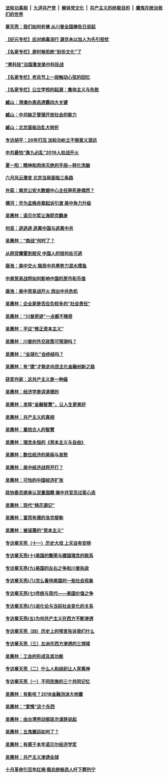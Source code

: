 ####  [法轮功真相](../../../../basic/blob/master/README.md?t=06260302) &nbsp;|&nbsp; [九评共产党](../../../../9ping.md/blob/master/README.md?t=06260302) &nbsp;|&nbsp; [解体党文化](../../../../jtdwh.md/blob/master/README.md?t=06260302)  &nbsp;|&nbsp; [共产主义的终极目的](../../../../gczydzjmd.md/blob/master/README.md?t=06260302) &nbsp;|&nbsp; [魔鬼在统治我们的世界](../../../../mgztzwmdsj.md/blob/master/README.md?t=06260302) 

#### [章天亮：我们如何祈祷 从川普全国祷告日说起](../pages/nsc423/n11944627.md?t=06260302) 

#### [【纪元专栏】应对病毒流行 渥京未以加人为先引担忧](../pages/nsc423/n11875714.md?t=06260302) 

#### [【名家专栏】是时候拒绝“封杀文化”了](../pages/nsc423/n11814093.md?t=06260302) 

#### [“黑科技”治国激发美中科技战](../pages/nsc423/n11638056.md?t=06260302) 

#### [【名家专栏】老兵节上一段触动心弦的回忆](../pages/nsc423/n11646016.md?t=06260302) 

#### [【名家专栏】公立学校的起源：集体主义与失败](../pages/nsc423/n11601833.md?t=06260302) 

#### [臧山：港澳办表态透露四大关键](../pages/nsc423/n11421628.md?t=06260302) 

#### [臧山：中共缺乏管理开放社会的能力](../pages/nsc423/n11407457.md?t=06260302) 

#### [臧山：北京面临治乱大转折](../pages/nsc423/n11406895.md?t=06260302) 

#### [专访胡平：20年打压 法轮功屹立不倒意义深远](../pages/nsc423/n11398800.md?t=06260302) 

#### [中共最怕“逢九必乱”2019人权战开火](../pages/nsc423/n11385248.md?t=06260302) 

#### [夏一阳：精神和肉体灭绝的手段—转化洗脑](../pages/nsc423/n11368250.md?t=06260302) 

#### [六月风云激变 北京当局面临三条路](../pages/nsc423/n11313668.md?t=06260302) 

#### [许茹：南京公安大数据中心主任猝死是偶然？](../pages/nsc423/n11064744.md?t=06260302) 

#### [横河：华为孟晚舟案起诉引渡 美中角力升级](../pages/nsc423/n11027230.md?t=06260302) 

#### [吴惠林：诺贝尔奖让海耶克翻身](../pages/nsc423/n10890049.md?t=06260302) 

#### [何坚：逃逃逃 逃离中国与逃离中共](../pages/nsc423/n10592891.md?t=06260302) 

#### [吴惠林：“商战”何时了？](../pages/nsc423/n10573558.md?t=06260302) 

#### [从网贷爆雷到股灾 中国人的钱何处可逃](../pages/nsc423/n10572800.md?t=06260302) 

#### [唐浩：美中交火 隐现中共黑势力混水摸鱼](../pages/nsc423/n10544040.md?t=06260302) 

#### [中美贸易战将如何影响中国的房市和币值](../pages/nsc423/n10543697.md?t=06260302) 

#### [唐浩：美中贸易战开火 烧出中共危机](../pages/nsc423/n10540126.md?t=06260302) 

#### [吴惠林：企业家是否应负较多的“社会责任”](../pages/nsc423/n10535022.md?t=06260302) 

#### [吴惠林：“川普奇迹”一点都不稀奇](../pages/nsc423/n10512808.md?t=06260302) 

#### [吴惠林：平议“修正资本主义”](../pages/nsc423/n10495724.md?t=06260302) 

#### [吴惠林：川普的外交政策可预测吗？](../pages/nsc423/n10462387.md?t=06260302) 

#### [吴惠林：“全球化”会终结吗？](../pages/nsc423/n10452838.md?t=06260302) 

#### [吴惠林：有“德”才能走向民主化金融创新之路](../pages/nsc423/n10432292.md?t=06260302) 

#### [获奖作家：这共产主义是一种癌](../pages/nsc423/n10431541.md?t=06260302) 

#### [吴惠林：经济学是讲道德的](../pages/nsc423/n10398014.md?t=06260302) 

#### [吴惠林：发挥“金融智慧”，让人生更美好](../pages/nsc423/n10375019.md?t=06260302) 

#### [吴惠林：共产主义的真相](../pages/nsc423/n10351394.md?t=06260302) 

#### [吴惠林：重拾古人的智慧](../pages/nsc423/n10337691.md?t=06260302) 

#### [吴惠林：理念永恒的《资本主义与自由》](../pages/nsc423/n10316274.md?t=06260302) 

#### [吴惠林：数位经济的美丽与哀愁](../pages/nsc423/n10292946.md?t=06260302) 

#### [吴惠林：美中经济战将开打？](../pages/nsc423/n10258825.md?t=06260302) 

#### [吴惠林：可怕的中国经济扩张](../pages/nsc423/n10219147.md?t=06260302) 

#### [政协委员提承认双重国籍 揭中共官员过客心态](../pages/nsc423/n10208809.md?t=06260302) 

#### [吴惠林：现代“桃花源记”](../pages/nsc423/n10185234.md?t=06260302) 

#### [吴惠林：富而有德的洛克斐勒](../pages/nsc423/n10142264.md?t=06260302) 

#### [吴惠林：被诬蔑的“资本主义”](../pages/nsc423/n10124816.md?t=06260302) 

#### [专访章天亮（十一）历史大戏 上天自有安排](../pages/nsc423/n10094905.md?t=06260302) 

#### [专访章天亮(十)美国的繁荣与建国理念的联系](../pages/nsc423/n10094899.md?t=06260302) 

#### [专访章天亮(九)美国的左右之争和川普执政](../pages/nsc423/n10094889.md?t=06260302) 

#### [专访章天亮(八)怎么看待美国的一些社会现象](../pages/nsc423/n10094857.md?t=06260302) 

#### [专访章天亮(七)传统与现代——美国价值之争](../pages/nsc423/n10093140.md?t=06260302) 

#### [专访章天亮(六)进化论与当前社会变化的关系](../pages/nsc423/n10092036.md?t=06260302) 

#### [专访章天亮(五)为何共产主义在西方不断渗透](../pages/nsc423/n10083620.md?t=06260302) 

#### [专访章天亮（四）历史上的预言告诉我们什么](../pages/nsc423/n10083606.md?t=06260302) 

#### [专访章天亮（三）左派在西方渗透的三领域](../pages/nsc423/n10081115.md?t=06260302) 

#### [吴惠林：工会的形成及其功能](../pages/nsc423/n10080633.md?t=06260302) 

#### [专访章天亮（二）什么人和组织让人背离神](../pages/nsc423/n10076637.md?t=06260302) 

#### [专访章天亮（一）不同民族的三个共同记忆](../pages/nsc423/n10074188.md?t=06260302) 

#### [吴惠林：有影呒？2018金融泡沫大地震](../pages/nsc423/n10040534.md?t=06260302) 

#### [吴惠林：“爱情”这个东西](../pages/nsc423/n10019423.md?t=06260302) 

#### [吴惠林：由台湾劳动部政次请辞说起](../pages/nsc423/n9979679.md?t=06260302) 

#### [吴惠林：五鬼搬运如何了？](../pages/nsc423/n9925338.md?t=06260302) 

#### [吴惠林：有感于本年诺贝尔经济学奖](../pages/nsc423/n9871883.md?t=06260302) 

#### [吴惠林：共产主义渗透全球](../pages/nsc423/n9812748.md?t=06260302) 

#### [十月革命引百年红祸 俄总统候选人吁下葬列宁](../pages/nsc423/n9810182.md?t=06260302) 

